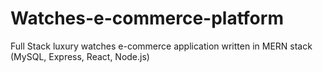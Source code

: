 # Watches-e-commerce-platform
Full Stack luxury watches e-commerce application written in MERN stack (MySQL, Express, React, Node.js)
